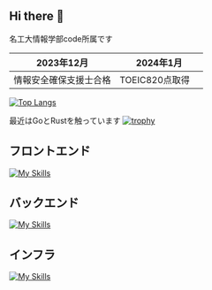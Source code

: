 ## Hi there 👋
名工大情報学部code所属です  

| 2023年12月 | 2024年1月|
| ---- | ---- |
| 情報安全確保支援士合格 | TOEIC820点取得　|

[![Top Langs](https://github-readme-stats.vercel.app/api/top-langs/?username=uzak0209
)](https://github.com/anuraghazra/github-readme-stats)

最近はGoとRustを触っています 
[![trophy](https://github-profile-trophy.vercel.app/?username=ryo-ma&title=MultiLanguage,PullRequest,Repository,Experience,Commit)](https://github.com/ryo-ma/github-profile-trophy)
## フロントエンド
[![My Skills](https://skillicons.dev/icons?i=ts,next,tailwind,react)](https://skillicons.dev)
## バックエンド
[![My Skills](https://skillicons.dev/icons?i=go,rust,c,java,python)](https://skillicons.dev)
## インフラ
[![My Skills](https://skillicons.dev/icons?i=docker,linux,nginx,apache)](https://skillicons.dev)
